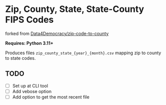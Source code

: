 # Zip, County, State, State-County FIPS Codes

forked from
[Data4Democracy/zip-code-to-county](https://github.com/Data4Democracy/zip-code-to-county)

**Requires: Python 3.11+**

Produces files `zip_county_state_{year}_{month}.csv` mapping zip to county to
state codes.

## TODO

- [ ] Set up at CLI tool
- [ ] Add vebose option
- [ ] Add option to get the most recent file
